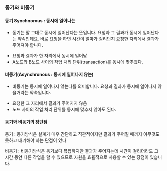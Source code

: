 ### 동기와 비동기

#### 동기 Synchnorous : 동시에 일어나는
- 동기는 말 그대로 동시에 일어난다는 뜻입니다. 요청과 그 결과가 동시에 일어난다는 약속인데요. 바로 요청을 하면 시간이 얼마가 걸리던지 요청한 자리에서 결과가 주어져야 합니다.

* 요청과 결과가 한 자리에서 동시에 일어남
* A노드와 B노드 사이의 작업 처리 단위(transaction)를 동시에 맞추겠다.
 
#### 비동기(Asynchronous : 동시에 일어나지 않는)
 - 비동기는 동시에 일어나지 않는다를 의미합니다. 요청과 결과가 동시에 일어나지 않을거라는 약속입니다. 

* 요청한 그 자리에서 결과가 주어지지 않음
* 노드 사이의 작업 처리 단위를 동시에 맞추지 않아도 된다.

#### 동기와 비동기의 장단점 

동기 : 동기방식은 설계가 매우 간단하고 직관적이지만 결과가 주어질 때까지 아무것도 못하고 대기해야 하는 단점이 있다

비동기 : 비동기방식은 동기보다 복잡하지만 결과가 주어지는데 시간이 걸리더라도 그 시간 동안 다른 작업을 할 수 있으므로 자원을 효율적으로 사용할 수 있는 장점이 있습니다.

